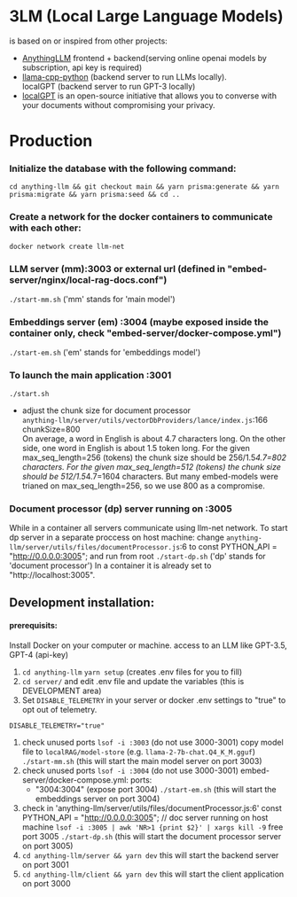 # 3LM (Local Large Language Models)
is based on or inspired from other projects:  
* [AnythingLLM](https://github.com/Mintplex-Labs/anything-llm) frontend + backend(serving online openai models by subscription, api key is required)  
* [llama-cpp-python](https://github.com/abetlen/llama-cpp-python) (backend server to run LLMs locally).  
localGPT (backend server to run GPT-3 locally)  
* [localGPT](https://github.com/PromtEngineer/localGPT) is an open-source initiative that allows you to converse with your documents without compromising your privacy. 


# Production
### Initialize the database with the following command:
`cd anything-llm && git checkout main && yarn prisma:generate && yarn prisma:migrate && yarn prisma:seed && cd ..`  

### Create a network for the docker containers to communicate with each other:
`docker network create llm-net`

### LLM server (mm):3003 or external url (defined in "embed-server/nginx/local-rag-docs.conf")
`./start-mm.sh` ('mm' stands for 'main model')

### Embeddings server (em)  :3004 (maybe exposed inside the container only, check "embed-server/docker-compose.yml") 
`./start-em.sh` ('em' stands for 'embeddings model')

### To launch the main application :3001
`./start.sh`
* adjust the chunk size for document processor  
 `anything-llm/server/utils/vectorDbProviders/lance/index.js`:166   chunkSize=800  
On average, a word in English is about 4.7 characters long. 
On the other side, one word in English is about 1.5 token long.
For the given max_seq_length=256 (tokens) the chunk size should be 256/1.5*4.7=802 characters. 
For the given max_seq_length=512 (tokens) the chunk size should be 512/1.5*4.7=1604 characters. 
But many embed-models were trianed on max_seq_length=256, so we use 800 as a compromise.

### Document processor (dp) server running on :3005
While in a container all servers communicate using llm-net network.
To start dp server in a separate proccess on host machine:
change `anything-llm/server/utils/files/documentProcessor.js`:6 to const PYTHON_API = "http://0.0.0.0:3005";
and run from root `./start-dp.sh` ('dp' stands for 'document processor')
In a container it is already set to "http://localhost:3005".



## Development installation:
#### prerequisits:
  Install Docker on your computer or machine.
  access to an LLM like GPT-3.5, GPT-4 (api-key)
1. `cd anything-llm`  `yarn setup` (creates .env files for you to fill)
1. `cd server/` and edit .env file and update the variables (this is DEVELOPMENT area)
1. Set `DISABLE_TELEMETRY` in your server or docker .env settings to "true" to opt out of telemetry.
```
DISABLE_TELEMETRY="true"
```

1. check unused ports  `lsof -i :3003` (do not use 3000-3001)
   copy model file to `localRAG/model-store` (e.g. `llama-2-7b-chat.Q4_K_M.gguf`)
   `./start-mm.sh`  (this will start the main model server on port 3003)
1. check unused ports  `lsof -i :3004` (do not use 3000-3001)
   embed-server/docker-compose.yml: 
    ports:
      - "3004:3004" (expose port 3004)
   `./start-em.sh` (this will start the embeddings server on port 3004)
1. check in 'anything-llm/server/utils/files/documentProcessor.js:6'
    const PYTHON_API = "http://0.0.0.0:3005";  //  doc server running on host machine
    `lsof -i :3005 | awk 'NR>1 {print $2}' | xargs kill -9` free port 3005
   `./start-dp.sh` (this will start the document processor server on port 3005)
1. `cd anything-llm/server && yarn dev` this will start the backend server on port 3001
1. `cd anything-llm/client && yarn dev` this will start the client application on port 3000





